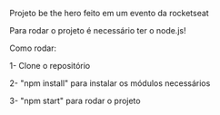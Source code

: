 Projeto be the hero feito em um evento da rocketseat

Para rodar o projeto é necessário ter o node.js!

Como rodar:

1- Clone o repositório

2- "npm install" para instalar os módulos necessários

3- "npm start" para rodar o projeto